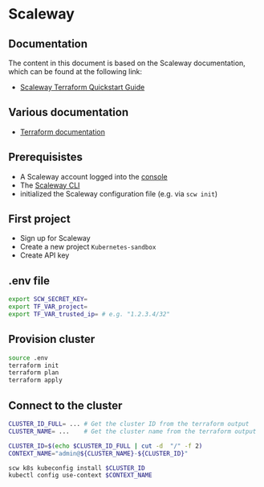 # Scaleway

## Documentation

The content in this document is based on the Scaleway documentation, which can be found at the following link:
- [Scaleway Terraform Quickstart Guide](http://scaleway.com/en/docs/terraform/quickstart/)

## Various documentation

- [Terraform documentation](https://registry.terraform.io/providers/scaleway/scaleway/2.0.0-rc.2/docs/resources/k8s_cluster)

## Prerequisistes

- A Scaleway account logged into the [console](https://console.scaleway.com/)
- The [Scaleway CLI](https://www.scaleway.com/en/docs/scaleway-cli/quickstart/)
- initialized the Scaleway configuration file (e.g. via `scw init`)

## First project

- Sign up for Scaleway
- Create a new project `Kubernetes-sandbox`
- Create API key

## .env file

```bash
export SCW_SECRET_KEY=
export TF_VAR_project=
export TF_VAR_trusted_ip= # e.g. "1.2.3.4/32"
```

## Provision cluster

```bash
source .env
terraform init
terraform plan
terraform apply
```

## Connect to the cluster

```bash
CLUSTER_ID_FULL= ... # Get the cluster ID from the terraform output
CLUSTER_NAME= ...    # Get the cluster name from the terraform output

CLUSTER_ID=$(echo $CLUSTER_ID_FULL | cut -d  "/" -f 2)
CONTEXT_NAME="admin@${CLUSTER_NAME}-${CLUSTER_ID}"

scw k8s kubeconfig install $CLUSTER_ID
kubectl config use-context $CONTEXT_NAME
```
